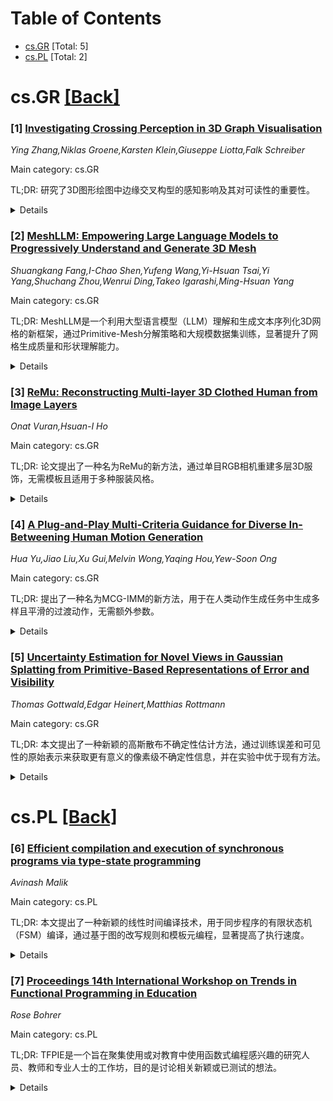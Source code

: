 <div id=toc></div>

# Table of Contents

- [cs.GR](#cs.GR) [Total: 5]
- [cs.PL](#cs.PL) [Total: 2]


<div id='cs.GR'></div>

# cs.GR [[Back]](#toc)

### [1] [Investigating Crossing Perception in 3D Graph Visualisation](https://arxiv.org/abs/2508.00950)
*Ying Zhang,Niklas Groene,Karsten Klein,Giuseppe Liotta,Falk Schreiber*

Main category: cs.GR

TL;DR: 研究了3D图形绘图中边缘交叉构型的感知影响及其对可读性的重要性。


<details>
  <summary>Details</summary>
Motivation: 探讨3D图形绘图中边缘交叉构型对感知和可读性的影响，以改进质量评估和绘图算法。

Method: 通过实证研究分析了3D图形绘图中边缘距离和相对方向等因素的影响。

Result: 研究发现3D绘图中的边缘交叉构型对可读性有显著影响，并与2D绘图中的交叉有所不同。

Conclusion: 3D图形绘图的感知和质量评估需要考虑额外的深度因素及其对边缘配置的影响。

Abstract: Human perception of graph drawings is influenced by a variety of impact
factors for which quality measures are used as a proxy indicator. The
investigation of those impact factors and their effects is important to
evaluate and improve quality measures and drawing algorithms. The number of
edge crossings in a 2D graph drawing has long been a main quality measure for
drawing evaluation. The use of stereoscopic 3D graph visualisations has gained
attraction over the last years, and results from several studies indicate that
they can improve analysis efficiency for a range of analysis scenarios. While
edge crossings can also occur in 3D, there are edge configurations in space
that are not crossings but might be perceived as such from a specific
viewpoint. Such configurations create crossings when projected on the
corresponding 2D image plane and could impact readability similar to 2D
crossings. In 3D drawings, the additional depth aspect and the subsequent
impact factors of edge distance and relative edge direction in space might
further influence the importance of those configurations for readability. We
investigate the impact of such factors in an empirical study and report on
findings of difference between major factor categories.

</details>


### [2] [MeshLLM: Empowering Large Language Models to Progressively Understand and Generate 3D Mesh](https://arxiv.org/abs/2508.01242)
*Shuangkang Fang,I-Chao Shen,Yufeng Wang,Yi-Hsuan Tsai,Yi Yang,Shuchang Zhou,Wenrui Ding,Takeo Igarashi,Ming-Hsuan Yang*

Main category: cs.GR

TL;DR: MeshLLM是一个利用大型语言模型（LLM）理解和生成文本序列化3D网格的新框架，通过Primitive-Mesh分解策略和大规模数据集训练，显著提升了网格生成质量和形状理解能力。


<details>
  <summary>Details</summary>
Motivation: 现有方法在适配LLM的令牌长度时存在数据集规模有限的缺陷，且在网格序列化过程中丢失了3D结构信息。MeshLLM旨在解决这些问题。

Method: 提出Primitive-Mesh分解策略，将3D网格划分为结构上有意义的子单元，构建了一个包含1500k+样本的大规模数据集。此外，通过推断面连接性和局部网格组装训练策略来提升LLM对网格拓扑与空间结构的捕捉能力。

Result: MeshLLM在网格生成质量和形状理解任务上超越了当前最先进的LLaMA-Mesh方法，显示出其在处理文本序列化3D网格方面的巨大潜力。

Conclusion: MeshLLM通过引入创新的分解和训练策略，为3D网格的文本序列化处理提供了高效解决方案，展现出广泛的应用前景。

Abstract: We present MeshLLM, a novel framework that leverages large language models
(LLMs) to understand and generate text-serialized 3D meshes. Our approach
addresses key limitations in existing methods, including the limited dataset
scale when catering to LLMs' token length and the loss of 3D structural
information during mesh serialization. We introduce a Primitive-Mesh
decomposition strategy, which divides 3D meshes into structurally meaningful
subunits. This enables the creation of a large-scale dataset with 1500k+
samples, almost 50 times larger than previous methods, which aligns better with
the LLM scaling law principles. Furthermore, we propose inferring face
connectivity from vertices and local mesh assembly training strategies,
significantly enhancing the LLMs' ability to capture mesh topology and spatial
structures. Experiments show that MeshLLM outperforms the state-of-the-art
LLaMA-Mesh in both mesh generation quality and shape understanding,
highlighting its great potential in processing text-serialized 3D meshes.

</details>


### [3] [ReMu: Reconstructing Multi-layer 3D Clothed Human from Image Layers](https://arxiv.org/abs/2508.01381)
*Onat Vuran,Hsuan-I Ho*

Main category: cs.GR

TL;DR: 论文提出了一种名为ReMu的新方法，通过单目RGB相机重建多层3D服饰，无需模板且适用于多种服装风格。


<details>
  <summary>Details</summary>
Motivation: 现有的多层3D服饰重建通常需要昂贵的多视角捕捉设备和专业的3D编辑工作，限制了逼真服装化虚拟人的创建。

Method: ReMu使用统一的3D表示方法，在共享坐标系中重建和对齐每层服饰，并通过碰撞感知优化和隐式神经场进一步细化。

Result: 实验表明，该方法能够重建几乎无穿透的3D服饰化人体，并在性能上与特定类别方法相竞争。

Conclusion: ReMu为逼真多层服饰化虚拟人的重建提供了一种高效且通用的解决方案。

Abstract: The reconstruction of multi-layer 3D garments typically requires expensive
multi-view capture setups and specialized 3D editing efforts. To support the
creation of life-like clothed human avatars, we introduce ReMu for
reconstructing multi-layer clothed humans in a new setup, Image Layers, which
captures a subject wearing different layers of clothing with a single RGB
camera. To reconstruct physically plausible multi-layer 3D garments, a unified
3D representation is necessary to model these garments in a layered manner.
Thus, we first reconstruct and align each garment layer in a shared coordinate
system defined by the canonical body pose. Afterwards, we introduce a
collision-aware optimization process to address interpenetration and further
refine the garment boundaries leveraging implicit neural fields. It is worth
noting that our method is template-free and category-agnostic, which enables
the reconstruction of 3D garments in diverse clothing styles. Through our
experiments, we show that our method reconstructs nearly penetration-free 3D
clothed humans and achieves competitive performance compared to
category-specific methods. Project page: https://eth-ait.github.io/ReMu/

</details>


### [4] [A Plug-and-Play Multi-Criteria Guidance for Diverse In-Betweening Human Motion Generation](https://arxiv.org/abs/2508.01590)
*Hua Yu,Jiao Liu,Xu Gui,Melvin Wong,Yaqing Hou,Yew-Soon Ong*

Main category: cs.GR

TL;DR: 提出了一种名为MCG-IMM的新方法，用于在人类动作生成任务中生成多样且平滑的过渡动作，无需额外参数。


<details>
  <summary>Details</summary>
Motivation: 在人类动作生成任务中，保持多样性和平滑过渡是一个挑战，尤其是在复杂动作动力学下需要生成有意义的多样化动作序列。

Method: MCG-IMM通过将预训练生成模型的采样过程重新表述为多准则优化问题，引入优化过程以探索满足多样性和平滑性等多准则的动作序列。

Result: 在四个流行的人类动作数据集上的实验表明，MCG-IMM在动作生成任务中优于现有最优方法。

Conclusion: MCG-IMM作为一种即插即用的方法，能够显著提升预训练模型生成动作的多样性，兼容多种生成模型家族，效果显著。

Abstract: In-betweening human motion generation aims to synthesize intermediate motions
that transition between user-specified keyframes. In addition to maintaining
smooth transitions, a crucial requirement of this task is to generate diverse
motion sequences. It is still challenging to maintain diversity, particularly
when it is necessary for the motions within a generated batch sampling to
differ meaningfully from one another due to complex motion dynamics. In this
paper, we propose a novel method, termed the Multi-Criteria Guidance with
In-Betweening Motion Model (MCG-IMM), for in-betweening human motion
generation. A key strength of MCG-IMM lies in its plug-and-play nature: it
enhances the diversity of motions generated by pretrained models without
introducing additional parameters This is achieved by providing a sampling
process of pretrained generative models with multi-criteria guidance.
Specifically, MCG-IMM reformulates the sampling process of pretrained
generative model as a multi-criteria optimization problem, and introduces an
optimization process to explore motion sequences that satisfy multiple
criteria, e.g., diversity and smoothness. Moreover, our proposed plug-and-play
multi-criteria guidance is compatible with different families of generative
models, including denoised diffusion probabilistic models, variational
autoencoders, and generative adversarial networks. Experiments on four popular
human motion datasets demonstrate that MCG-IMM consistently state-of-the-art
methods in in-betweening motion generation task.

</details>


### [5] [Uncertainty Estimation for Novel Views in Gaussian Splatting from Primitive-Based Representations of Error and Visibility](https://arxiv.org/abs/2508.02443)
*Thomas Gottwald,Edgar Heinert,Matthias Rottmann*

Main category: cs.GR

TL;DR: 本文提出了一种新颖的高斯散布不确定性估计方法，通过训练误差和可见性的原始表示来获取更有意义的像素级不确定性信息，并在实验中优于现有方法。


<details>
  <summary>Details</summary>
Motivation: 高斯散布在机器人和医学等关键应用中需要可靠的不确定性估计，现有方法通常仅估计高斯原始件的方差，未能充分捕捉不确定性信息。

Method: 通过将训练误差和可见性投影到原始件上，建立原始件的表示，并通过渲染新视图的原始件表示来获取不确定性特征图。最后通过保留数据的像素级回归聚合不确定性特征图。

Result: 实验表明，该方法在真实误差上表现出高相关性，尤其在前景对象上优于现有方法。回归模型对新场景具有泛化能力，无需保留数据即可估计不确定性。

Conclusion: 该方法在高斯散布的不确定性估计中表现优异，尤其在关键应用中具有显著优势。

Abstract: In this work, we present a novel method for uncertainty estimation (UE) in
Gaussian Splatting. UE is crucial for using Gaussian Splatting in critical
applications such as robotics and medicine. Previous methods typically estimate
the variance of Gaussian primitives and use the rendering process to obtain
pixel-wise uncertainties. Our method establishes primitive representations of
error and visibility of trainings views, which carries meaningful uncertainty
information. This representation is obtained by projection of training error
and visibility onto the primitives. Uncertainties of novel views are obtained
by rendering the primitive representations of uncertainty for those novel
views, yielding uncertainty feature maps. To aggregate these uncertainty
feature maps of novel views, we perform a pixel-wise regression on holdout
data. In our experiments, we analyze the different components of our method,
investigating various combinations of uncertainty feature maps and regression
models. Furthermore, we considered the effect of separating splatting into
foreground and background. Our UEs show high correlations to true errors,
outperforming state-of-the-art methods, especially on foreground objects. The
trained regression models show generalization capabilities to new scenes,
allowing uncertainty estimation without the need for holdout data.

</details>


<div id='cs.PL'></div>

# cs.PL [[Back]](#toc)

### [6] [Efficient compilation and execution of synchronous programs via type-state programming](https://arxiv.org/abs/2508.01199)
*Avinash Malik*

Main category: cs.PL

TL;DR: 本文提出了一种新颖的线性时间编译技术，用于同步程序的有限状态机（FSM）编译，通过基于图的改写规则和模板元编程，显著提高了执行速度。


<details>
  <summary>Details</summary>
Motivation: 同步程序在安全关键嵌入式软件中广泛应用，但其编译过程中由于状态空间爆炸问题，生成高效且紧凑的可执行文件具有挑战性。

Method: 引入了基于图的改写规则和线性时间算法，将同步程序转换为有限状态机，并通过C++模板元编程将FSM编码为类型状态程序。

Result: 实验结果表明，编译时间和生成二进制大小与现有技术相当，但执行时间平均快31-60%。

Conclusion: 提出的线性时间编译技术有效解决了同步程序编译中的挑战，显著提升了执行效率。

Abstract: Synchronous programs are used extensively in implementation of safety
critical embedded software. Imperative synchronous programming languages model
multiple Finite State Machines (FSMs) executing in lockstep at logical clock
ticks. The synchronous view of time along with the FSM based design enables
easier formal verification. The synchronous composition of multiple FSMs,
during compilation, results in the well known state space explosion problem.
Hence, efficiently compiling imperative synchronous programs into small and
fast executables is challenging. This paper introduces a novel linear time
compilation technique for automata based compilation of synchronous programs.
Graph based rewrite rules for kernel programming constructs are introduced. A
linear time algorithm applies these rules to produce a FSM. The FSM is then
encoded into a type-state program using template meta-programming in C++.
Experimental results show that the compilation time and generated binary size
is comparable, while the execution times are on average 31-60% faster than
current state-of-the-art compilers.

</details>


### [7] [Proceedings 14th International Workshop on Trends in Functional Programming in Education](https://arxiv.org/abs/2508.02305)
*Rose Bohrer*

Main category: cs.PL

TL;DR: TFPIE是一个旨在聚集使用或对教育中使用函数式编程感兴趣的研究人员、教师和专业人士的工作坊，目的是讨论相关新颖或已测试的想法。


<details>
  <summary>Details</summary>
Motivation: 目的是为了在教育领域中推广和探讨函数式编程的应用，提供一个开放的讨论平台。

Method: 举办为期一天的工作坊，采用会后再发表的形式，以促进开放讨论的氛围。

Result: N/A

Conclusion: 通过TFPIE，可以促进教育中函数式编程的交流与发展。

Abstract: The goal of TFPIE is to gather researchers, teachers and professionals that
use, or are interested in the use of, functional programming in education.
TFPIE aims to be a venue where novel ideas, classroom-tested ideas and
work-in-progress on the use of functional programming in education are
discussed. The one-day workshop will foster a spirit of open discussion by
having a review process for publication after the workshop.

</details>
